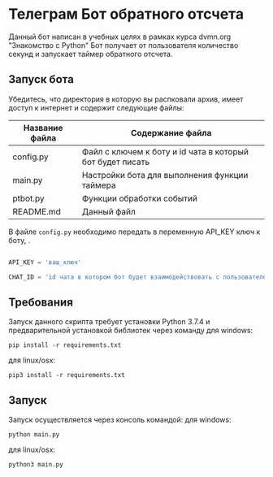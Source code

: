 <h1> Телеграм Бот обратного отсчета </h1>

Данный бот написан в учебных целях в рамках курса dvmn.org "Знакомство с Python"
Бот получает от пользователя количество секунд и запускает таймер обратного отсчета. 


<h2> Запуск бота </h2>

Убедитесь, что директория в которую вы распковали архив, имеет доступ к интернет и содержит следующие файлы:

Название файла     | Содержание файла
-------------------|-----------------------------------
сonfig.py          | Файл с ключем к боту и id чата в который бот будет писать
main.py            | Настройки бота для выполнения функции таймера 
ptbot.py           | Функции обработки событий 
README.md          | Данный файл 

В файле `config.py` необходимо передать в переменную API_KEY ключ к боту, .

```python

API_KEY = 'ваш_ключ'

CHAT_ID = 'id чата в котором бот будет взаимодействовать с пользователем'

```


<h2> Требования </h2>

Запуск данного скрипта требует установки Python 3.7.4
и предварительной установкой библиотек через команду
для windows: 

    pip install -r requirements.txt

для linux/osx: 

    pip3 install -r requirements.txt


<h2>Запуск</h2>

Запуск осуществляется через консоль командой: 
для windows: 

    python main.py

для linux/osx: 

    python3 main.py
